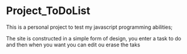 # Project_ToDoList

This is a personal  project to test my javascript programming abilities;

The site is constructed in a simple form of design, you enter a task to do and then when you want you can edit ou erase the taks
